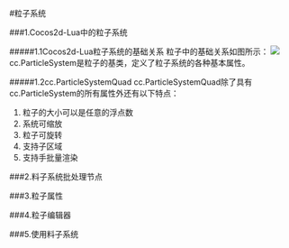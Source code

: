 #粒子系统

###1.Cocos2d-Lua中的粒子系统

#####1.1Cocos2d-Lua粒子系统的基础关系
粒子中的基础关系如图所示：
![](http://7xqzxs.com1.z0.glb.clouddn.com/0824Coco2d-Lua%E7%B2%92%E5%AD%90%E7%B3%BB%E7%BB%9F.png)
cc.ParticleSystem是粒子的基类，定义了粒子系统的各种基本属性。

#####1.2cc.ParticleSystemQuad
cc.ParticleSystemQuad除了具有cc.ParticleSystem的所有属性外还有以下特点：

1. 粒子的大小可以是任意的浮点数
2. 系统可缩放
3. 粒子可旋转
4. 支持子区域
5. 支持手批量渲染

###2.料子系统批处理节点

###3.粒子属性

###4.粒子编辑器

###5.使用料子系统